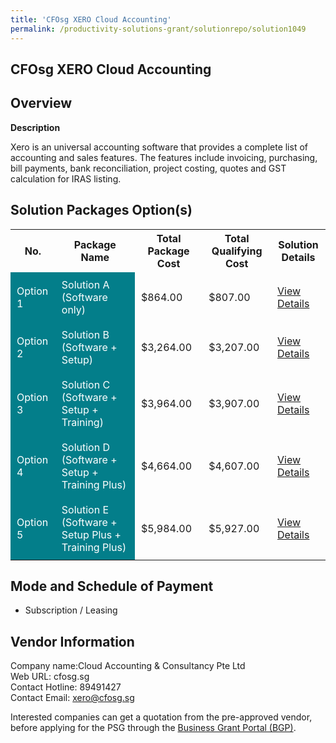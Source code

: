 ```yaml
---
title: 'CFOsg XERO Cloud Accounting'
permalink: /productivity-solutions-grant/solutionrepo/solution1049
---
```


## CFOsg XERO Cloud Accounting

## Overview

**Description**

Xero is an universal accounting software that provides a complete list of accounting and sales features. The features include invoicing, purchasing, bill payments, bank reconciliation, project costing, quotes and GST calculation for IRAS listing.

## Solution Packages Option(s)

<table>
<tr>
<th><b>No.</b></th>
<th><b>Package Name</b></th>
<th><b>Total Package Cost</b></th>
<th><b>Total Qualifying Cost</b></th>
<th><b>Solution Details</b></th>
</tr>
<tr>
<td style='padding: 10px; background-color: #037E8A; color: #FFFFFF;'>Option 1</td>
<td style='padding: 10px; background-color: #037E8A; color: #FFFFFF;'>Solution A (Software only)</td>
<td style='padding: 10px;'>$864.00</td>
<td style='padding: 10px;'>$807.00</td>
<td style='padding: 10px;'><a href='/images/psg/Cloud_Accounting_CFOsg_XERO_Desensitised_Annex_3_Part1.pdf' target='_blank'>View Details</a></td>
</tr>
<tr>
<td style='padding: 10px; background-color: #037E8A; color: #FFFFFF;'>Option 2</td>
<td style='padding: 10px; background-color: #037E8A; color: #FFFFFF;'>Solution B (Software + Setup)</td>
<td style='padding: 10px;'>$3,264.00</td>
<td style='padding: 10px;'>$3,207.00</td>
<td style='padding: 10px;'><a href='/images/psg/Cloud_Accounting_CFOsg_XERO_Desensitised_Annex_3_Part2.pdf' target='_blank'>View Details</a></td>
</tr>
<tr>
<td style='padding: 10px; background-color: #037E8A; color: #FFFFFF;'>Option 3</td>
<td style='padding: 10px; background-color: #037E8A; color: #FFFFFF;'>Solution C (Software + Setup + Training)</td>
<td style='padding: 10px;'>$3,964.00</td>
<td style='padding: 10px;'>$3,907.00</td>
<td style='padding: 10px;'><a href='/images/psg/Cloud_Accounting_CFOsg_XERO_Desensitised_Annex_3_Part3.pdf' target='_blank'>View Details</a></td>
</tr>
<tr>
<td style='padding: 10px; background-color: #037E8A; color: #FFFFFF;'>Option 4</td>
<td style='padding: 10px; background-color: #037E8A; color: #FFFFFF;'>Solution D (Software + Setup + Training Plus)</td>
<td style='padding: 10px;'>$4,664.00</td>
<td style='padding: 10px;'>$4,607.00</td>
<td style='padding: 10px;'><a href='/images/psg/Cloud_Accounting_CFOsg_XERO_Desensitised_Annex_3_Part4.pdf' target='_blank'>View Details</a></td>
</tr>
<tr>
<td style='padding: 10px; background-color: #037E8A; color: #FFFFFF;'>Option 5</td>
<td style='padding: 10px; background-color: #037E8A; color: #FFFFFF;'>Solution E (Software + Setup Plus + Training Plus)</td>
<td style='padding: 10px;'>$5,984.00</td>
<td style='padding: 10px;'>$5,927.00</td>
<td style='padding: 10px;'><a href='/images/psg/Cloud_Accounting_CFOsg_XERO_Desensitised_Annex_3_Part5.pdf' target='_blank'>View Details</a></td>
</tr>
</table>

## Mode and Schedule of Payment

 - Subscription / Leasing

## Vendor Information

 Company name:Cloud Accounting & Consultancy Pte Ltd<br>Web URL: cfosg.sg <br>Contact Hotline: 89491427 <br>Contact Email: xero@cfosg.sg 

Interested companies can get a quotation from the pre-approved vendor, before applying for the PSG through the <a href='https://www.businessgrants.gov.sg/' target='_blank' rel='noopener'>Business Grant Portal (BGP)</a>.

<script src="/jquery/resize-tables.js"></script>
